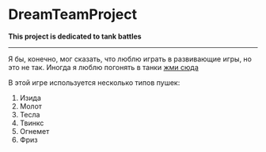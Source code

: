 # DreamTeamProject
**This project is dedicated to tank battles**

***

Я бы, конечно, мог сказать, что люблю играть в развивающие игры, но это не так. Иногда я люблю погонять в танки [жми сюда](https://tankionline.com/ru// "Браузерная игра")

В этой игре используется несколько типов пушек:
1. Изида
2. Молот
3. Тесла
4. Твинкс
5. Огнемет
6. Фриз
